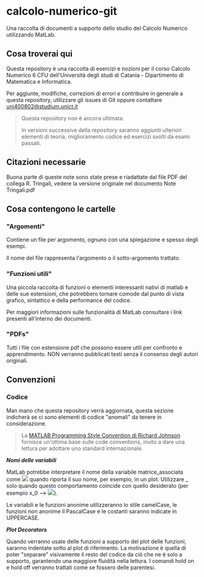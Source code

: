 # calcolo-numerico-git

Una raccolta di documenti a supporto dello studio del Calcolo Numerico utilizzando MatLab.

## Cosa troverai qui

Questa repository è una raccolta di esercizi e nozioni per il corso Calcolo Numerico 6 CFU dell'Università degli studi di Catania - Dipartimento di Matematica e Informatica.

Per aggiunte, modifiche, correzioni di errori e contribuire in generale a questa repository, utilizzare gli issues di Git oppure contattare uni400802@studium.unict.it

> Questa repository non è ancora ultimata. 
>
> In versioni successive della repository saranno aggiunti ulteriori elementi di teoria, miglioramento codice ed esercizi svolti da esami passati.

## Citazioni necessarie

Buona parte di queste note sono state prese e riadattate dal file PDF del collega R. Tringali, vedere la versione originale nel documento Note Tringali.pdf

## Cosa contengono le cartelle

### "Argomenti"

Contiene un file per argomento, ognuno con una spiegazione e spesso degli esempi. 

Il nome del file rappresenta l'argomento o il sotto-argomento trattato.

### "Funzioni utili"

Una piccola raccolta di funzioni o elementi interessanti nativi di matlab e delle sue estensioni, che potrebbero tornare comode dal punto di vista grafico, sintattico e della performance del codice.

Per maggiori informazioni sulle funzionalità di MatLab consultare i link presenti all'interno dei documenti.

### "PDFs"

Tutti i file con estensione pdf che possono essere utili per confronto e apprendimento. NON verranno pubblicati testi senza il consenso degli autori originali.

## Convenzioni

### Codice

Man mano che questa repository verrà aggiornata, questa sezione indicherà se ci sono elementi di codice "anomali" da tenere in considerazione.

> La [MATLAB Programming Style Convention di Richard Johnson](https://www.ee.columbia.edu/~marios/matlab/MatlabStyle1p5.pdf) fornisce un'ottima base sulle code conventions, invito a dare una lettura per adottare uno standard internazionale.

***Nomi delle variabili***

MatLab potrebbe interpretare il nome della variabile matrice_associata come
<img src="https://latex.codecogs.com/svg.image?\text{matrice}_{a}\text{ssociata}" />
quando riporta il suo nome, per esempio, in un plot.
Utilizzare \_ solo quando questo comportamento coincide con quello desiderato (per esempio x_0 --> <img src="https://latex.codecogs.com/svg.image?x_{0}" />).

Le variabili e le funzioni anonime utilizzeranno lo stile camelCase, le funzioni non anonime il PascalCase e le costanti saranno indicate in UPPERCASE.

***Plot Decorators*** 

Quando verranno usate delle funzioni a supporto del plot delle funzioni, saranno indentate sotto al plot di riferimento. La motivazione è quella di poter "separare" visivamente il resto del codice da ciò che ne è solo a supporto, garantendo una maggiore fluidità nella lettura. I comandi hold on e hold off verranno trattati come se fossero delle parentesi.
